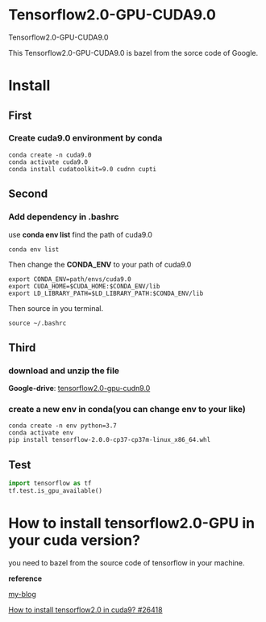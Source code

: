 # Tensorflow2.0-GPU-CUDA9.0
Tensorflow2.0-GPU-CUDA9.0

This Tensorflow2.0-GPU-CUDA9.0 is bazel from the sorce code of Google. 



# Install

## First  
### Create cuda9.0 environment by conda
```shell
conda create -n cuda9.0
conda activate cuda9.0
conda install cudatoolkit=9.0 cudnn cupti
```

## Second
### Add dependency in .bashrc

use **conda env list** find the path of cuda9.0
```shell
conda env list
```

Then change the **CONDA_ENV** to your path of cuda9.0
```shell
export CONDA_ENV=path/envs/cuda9.0
export CUDA_HOME=$CUDA_HOME:$CONDA_ENV/lib
export LD_LIBRARY_PATH=$LD_LIBRARY_PATH:$CONDA_ENV/lib 
```
Then source in you terminal.
```
source ~/.bashrc
```

## Third
### download and unzip the file

  **Google-drive**: [tensorflow2.0-gpu-cudn9.0](https://drive.google.com/file/d/1QYHrotSqcvcTk1cvHp_eLajqFXkGIvw-/view?usp=sharing)


### create a new env in conda(you can change env to your like)
```shell
conda create -n env python=3.7
conda activate env
pip install tensorflow-2.0.0-cp37-cp37m-linux_x86_64.whl
```

## Test
```python
import tensorflow as tf
tf.test.is_gpu_available()
```


# How to install tensorflow2.0-GPU in your cuda version?
you need to bazel from the source code of tensorflow in your machine.

**reference**

[my-blog](https://s-tm.cn/2019/09/28/%E9%82%A3%E4%BA%9B%E5%B9%B4%E8%B5%B0%E8%BF%87%E7%9A%84%E5%9D%91-tf2-gpu%E5%AE%89%E8%A3%85/)

[How to install tensorflow2.0 in cuda9? #26418](https://github.com/tensorflow/tensorflow/issues/26418) 
